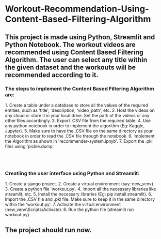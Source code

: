 # Workout-Recommendation-Using-Content-Based-Filtering-Algorithm
<h2>This project is made using Python, Streamlit and Python Notebook. The workout videos are recommended using Content Based Filtering Algorithm. The user can select any title within the given dataset and the workouts will be recommended according to it.</h2>

<h3>The steps to implement the Content Based Filtering Algorithm are:</h3>
1. Create a table under a database to store all the values of the required entities, such as 'title', 'description, 'video_path', etc.
2. Host the videos on any cloud or store it in your local drive. Set the path of the videos or any other files accordingly.
3. Export .CSV file from the required table.
4. Use any python notebook in order to implement the algorithm (Eg: Kaggle, Jupyter).
5. Make sure to have the .CSV file on the same directory as your notebook in order to read the .CSV file through the notebook.
6. Implement the Algorithm as shown in 'recommender-system.ipnyb'.
7. Export the .pkl files using 'pickle.dump.'

<br><br>
<h3>Creatiing the user interface using Python and Streamlit:</h3>
1. Create a sjango project.
2. Create a virtual environment (say: new_venv).
3. Create a python file 'workout.py'.
4. Import all the necessary libraries like streamlit, etc.
5, Install the necessary libraries (Eg: pip install streamlit).
6. Import the .CSV file and .pkl file. Make sure to keep it in the same directory within the 'workout.py'.
7. Activate the virtual environment (new_venv\Scripts\Activate).
8. Run the python file (streamlit run workout.py).

<h2>The project should run now.</h2>
